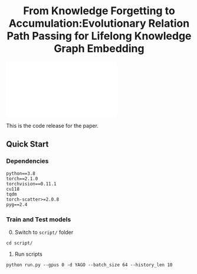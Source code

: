 <div align="center">

# From Knowledge Forgetting to Accumulation:Evolutionary Relation Path Passing for Lifelong Knowledge Graph Embedding #
</div>

![ERPP](images/ERPP_overview.pdf)

This is the code release for the paper.

## Quick Start

### Dependencies

```
python==3.8
torch==2.1.0
torchvision==0.11.1
cu118
tqdm
torch-scatter>=2.0.8
pyg==2.4
```

### Train and Test models

0. Switch to `script/` folder
```
cd script/
``` 

1. Run scripts

```
python run.py --gpus 0 -d YAGO --batch_size 64 --history_len 10
```





